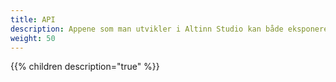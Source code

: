 ```yaml
---
title: API
description: Appene som man utvikler i Altinn Studio kan både eksponere standard og custom APIer samt benytte seg av APIer. Slik gjør du det.
weight: 50
---
```


{{% children description="true" %}}
